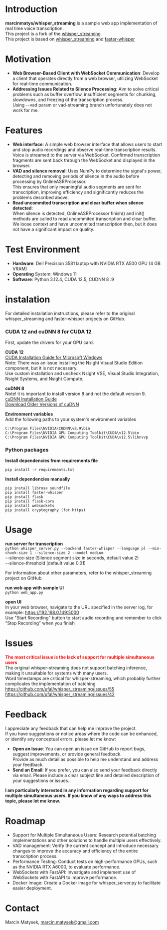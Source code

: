 # Introduction

**marcinmatys/whisper_streaming** is a sample web app implementation of real time voice transcription.  
This project is a fork of the [whisper_streaming](https://github.com/ufal/whisper_streaming)  
This project is based on [whisper_streaming](https://github.com/ufal/whisper_streaming) and [faster-whisper](https://github.com/SYSTRAN/faster-whisper)

# Motivation

- **Web Browser-Based Client with WebSocket Communication**: Develop a client that operates directly from a web browser, utilizing WebSocket for real-time communication.
- **Addressing Issues Related to Silence Processing**: Aim to solve critical problems such as buffer overflow, insufficient segments for chunking, slowdowns, and freezing of the transcription process.  
  Using --vad param or vad-streaming branch unfortunately does not work for me.

# Features
- **Web interface**: A simple web browser interface that allows users to start and stop audio recordings and observe real-time transcription results.  
  Voice is streamed to the server via WebSocket. Confirmed transcription fragments are sent back through the WebSocket and displayed in the browser.  
- **VAD and silence removal**: Uses NumPy to determine the signal's power, detecting and removing periods of silence in the audio before processing by OnlineASRProcessor.   
  This ensures that only meaningful audio segments are sent for transcription, improving efficiency and significantly reduces the problems described above.  
- **Read uncommited transcription and clear buffer when silence detected**:  
  When silence is detected, OnlineASRProcessor finish() and init() methods are called to read uncommited transcription and clear buffer.  
  We loose context and have uncommited transcription then, but it does not have a significant impact on quality.  

# Test Environment

- **Hardware**: Dell Precision 3581 laptop with NVIDIA RTX A500 GPU (4 GB VRAM)
- **Operating** System: Windows 11
- **Software**: Python 3.12.4, CUDA 12.5, CUDNN 8 .9


# instalation
 
For detailed installation instructions, please refer to the original whisper_streaming and faster-whisper projects on GitHub.  

### CUDA 12 and cuDNN 8 for CUDA 12

First, update the drivers for your GPU card.  

**CUDA 12**  
[CUDA Installation Guide for Microsoft Windows](https://docs.nvidia.com/cuda/cuda-installation-guide-microsoft-windows/index.html)  
Note: There was an issue installing the Nsight Visual Studio Edition component, but it is not necessary.  
Use custom installation and uncheck Nsight VSE, Visual Studio Integration, Nsight Systems, and Nsight Compute.  

**cuDNN 8**  
Note! it is important to install version 8 and not the default version 9.   
[cuDNN Installation Guide](https://docs.nvidia.com/deeplearning/cudnn/latest/installation/windows.html)    
[Download Older Versions of cuDNN](https://developer.nvidia.com/rdp/cudnn-archive)

**Environment variables**  
Add the following paths to your system's environment variables  
```
C:\Program Files\NVIDIA\CUDNN\v8.9\bin  
C:\Program Files\NVIDIA GPU Computing Toolkit\CUDA\v12.5\bin  
C:\Program Files\NVIDIA GPU Computing Toolkit\CUDA\v12.5\libnvvp 
```

### Python packages

**Install dependencies from requirements file**  

`pip install -r requirements.txt  `


**Install dependencies manually**  

```
pip install librosa soundfile  
pip install faster-whisper  
pip install flask
pip install flask-cors  
pip install websockets  
pip install cryptography (for https)
```

# Usage

**run server for transcription**   
`python whisper_server.py --backend faster-whisper --language pl --min-chunk-size 1 --silence-size 2 --model medium`  
--silence-size (Silence segment size in seconds, default value 2)  
--silence-threshold (default value 0.01)  

For information about other parameters, refer to the whisper_streaming project on GitHub.  

**run web app with sample UI**  
`python web_app.py`

**open UI**  
In your web browser, navigate to the URL specified in the server log, for example: https://192.168.0.149:5000   
Use "Start Recording" button to start audio recording and remember to click "Stop Recording" when you finish

# Issues
<span style="color:red;">**The most critical issue is the lack of support for multiple simultaneous users**</span>   
The original whisper-streaming does not support batching inference, making it unsuitable for systems with many users.  
Word timestamps are critical for whisper-streaming, which probably further complicates the implementation of batching  
https://github.com/ufal/whisper_streaming/issues/55  
https://github.com/ufal/whisper_streaming/issues/42

# Feedback
I appreciate any feedback that can help me improve the project.  
If you have suggestions or notice areas where the code can be enhanced, or identify any conceptual errors,  please let me know:  
- **Open an Issue**: You can open an issue on GitHub to report bugs, suggest improvements, or provide general feedback.  
  Provide as much detail as possible to help me understand and address your feedback.
- **Send an Email**: If you prefer, you can also send your feedback directly via email. Please include a clear subject line and detailed description of your suggestions or issues.

**I am particularly interested in any information regarding support for multiple simultaneous users. If you know of any ways to address this topic, please let me know.**

# Roadmap
- Support for Multiple Simultaneous Users: Research potential batching implementations and other solutions to handle multiple users effectively.  
- VAD management: Verify the current concept and introduce necessary changes to improve the accuracy and efficiency of the entire transcription process.  
- Performance Testing: Conduct tests on high-performance GPUs, such as the NVIDIA RTX A6000, to evaluate performance.  
- WebSockets with FastAPI: Investigate and implement use of WebSockets with FastAPI to improve performance.  
- Docker Image: Create a Docker image for whisper_server.py to facilitate easier deployment.  

# Contact

Marcin Matysek, marcin.matysek@gmail.com
